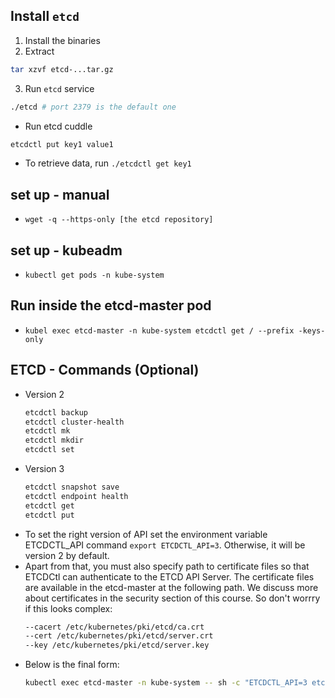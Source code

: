## Install `etcd`
1. Install the binaries
2. Extract
```bash
tar xzvf etcd-...tar.gz
```
3. Run `etcd` service
```bash
./etcd # port 2379 is the default one
```
- Run etcd cuddle
```bash
etcdctl put key1 value1
```
- To retrieve data, run `./etcdctl get key1`

## set up - manual
- `wget -q --https-only [the etcd repository]`

## set up - kubeadm
- `kubectl get pods -n kube-system`

## Run inside the etcd-master pod
- `kubel exec etcd-master -n kube-system etcdctl get / --prefix -keys-only`

## ETCD - Commands (Optional)
- Version 2
    ```bash
    etcdctl backup
    etcdctl cluster-health
    etcdctl mk
    etcdctl mkdir
    etcdctl set
    ```
- Version 3
    ```bash
    etcdctl snapshot save 
    etcdctl endpoint health
    etcdctl get
    etcdctl put
    ```
- To set the right version of API set the environment variable ETCDCTL_API command `export ETCDCTL_API=3`. Otherwise, it will be version 2 by default.
- Apart from that, you must also specify path to certificate files so that ETCDCtl can authenticate to the ETCD API Server. The certificate files are available in the etcd-master at the following path. We discuss more about certificates in the security section of this course. So don't worrry if this looks complex:
    ```bash
    --cacert /etc/kubernetes/pki/etcd/ca.crt     
    --cert /etc/kubernetes/pki/etcd/server.crt     
    --key /etc/kubernetes/pki/etcd/server.key
    ```
- Below is the final form:
    ```bash
    kubectl exec etcd-master -n kube-system -- sh -c "ETCDCTL_API=3 etcdctl get / --prefix --keys-only --limit=10 --cacert /etc/kubernetes/pki/etcd/ca.crt --cert /etc/kubernetes/pki/etcd/server.crt  --key /etc/kubernetes/pki/etcd/server.key" 
    ```